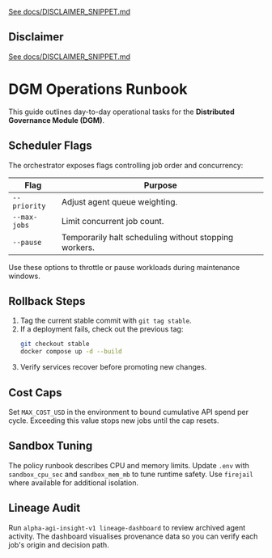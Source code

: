 [See docs/DISCLAIMER_SNIPPET.md](docs/DISCLAIMER_SNIPPET.md)

## Disclaimer
[See docs/DISCLAIMER_SNIPPET.md](docs/DISCLAIMER_SNIPPET.md)

# DGM Operations Runbook

This guide outlines day-to-day operational tasks for the **Distributed Governance Module (DGM)**.

## Scheduler Flags

The orchestrator exposes flags controlling job order and concurrency:

| Flag | Purpose |
|------|---------|
| `--priority` | Adjust agent queue weighting. |
| `--max-jobs` | Limit concurrent job count. |
| `--pause` | Temporarily halt scheduling without stopping workers. |

Use these options to throttle or pause workloads during maintenance windows.

## Rollback Steps

1. Tag the current stable commit with `git tag stable`.
2. If a deployment fails, check out the previous tag:
   ```bash
   git checkout stable
   docker compose up -d --build
   ```
3. Verify services recover before promoting new changes.

## Cost Caps

Set `MAX_COST_USD` in the environment to bound cumulative API spend per cycle.
Exceeding this value stops new jobs until the cap resets.

## Sandbox Tuning

The policy runbook describes CPU and memory limits. Update `.env` with
`sandbox_cpu_sec` and `sandbox_mem_mb` to tune runtime safety. Use
`firejail` where available for additional isolation.

## Lineage Audit

Run `alpha-agi-insight-v1 lineage-dashboard` to review archived agent activity.
The dashboard visualises provenance data so you can verify each job's origin
and decision path.
